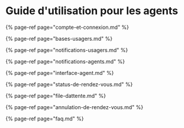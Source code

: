 # Guide d'utilisation pour les agents

{% page-ref page="compte-et-connexion.md" %}

{% page-ref page="bases-usagers.md" %}

{% page-ref page="notifications-usagers.md" %}

{% page-ref page="notifications-agents.md" %}

{% page-ref page="interface-agent.md" %}

{% page-ref page="status-de-rendez-vous.md" %}

{% page-ref page="file-dattente.md" %}

{% page-ref page="annulation-de-rendez-vous.md" %}

{% page-ref page="faq.md" %}

